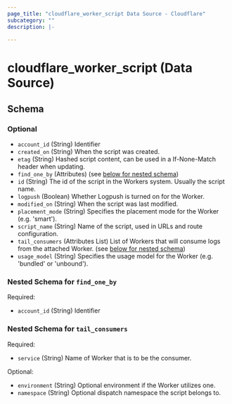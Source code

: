 ```yaml
---
page_title: "cloudflare_worker_script Data Source - Cloudflare"
subcategory: ""
description: |-
  
---
```


# cloudflare_worker_script (Data Source)




<!-- schema generated by tfplugindocs -->
## Schema

### Optional

- `account_id` (String) Identifier
- `created_on` (String) When the script was created.
- `etag` (String) Hashed script content, can be used in a If-None-Match header when updating.
- `find_one_by` (Attributes) (see [below for nested schema](#nestedatt--find_one_by))
- `id` (String) The id of the script in the Workers system. Usually the script name.
- `logpush` (Boolean) Whether Logpush is turned on for the Worker.
- `modified_on` (String) When the script was last modified.
- `placement_mode` (String) Specifies the placement mode for the Worker (e.g. 'smart').
- `script_name` (String) Name of the script, used in URLs and route configuration.
- `tail_consumers` (Attributes List) List of Workers that will consume logs from the attached Worker. (see [below for nested schema](#nestedatt--tail_consumers))
- `usage_model` (String) Specifies the usage model for the Worker (e.g. 'bundled' or 'unbound').

<a id="nestedatt--find_one_by"></a>
### Nested Schema for `find_one_by`

Required:

- `account_id` (String) Identifier


<a id="nestedatt--tail_consumers"></a>
### Nested Schema for `tail_consumers`

Required:

- `service` (String) Name of Worker that is to be the consumer.

Optional:

- `environment` (String) Optional environment if the Worker utilizes one.
- `namespace` (String) Optional dispatch namespace the script belongs to.


